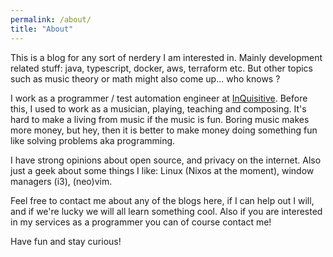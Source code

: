```yaml
---
permalink: /about/
title: "About"
---
```


This is a blog for any sort of nerdery I am interested in. Mainly development related stuff: java, typescript, docker, aws, terraform etc. But other topics such as music theory or math might also come up... who knows ?

I work as a programmer / test automation engineer at [InQuisitive](https://www.inquisitive.nl/). Before this, I used to work as a musician, playing, teaching and composing. It's hard to make a living from music if the music is fun. Boring music makes more money, but hey, then it is better to make money doing something fun like solving problems aka programming.

I have strong opinions about open source, and privacy on the internet. Also just a geek about some things I like: Linux (Nixos at the moment), window managers (i3), (neo)vim.

Feel free to contact me about any of the blogs here, if I can help out I will, and if we're lucky we will all learn something cool. Also if you are interested in my services as a programmer you can of course contact me!

Have fun and stay curious!
